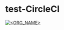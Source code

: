 # test-CircleCI
[![<ORG_NAME>](https://circleci.com/<VCS>/<ORG_NAME>/<PROJECT_NAME>.svg?style=svg)](<LINK>)

